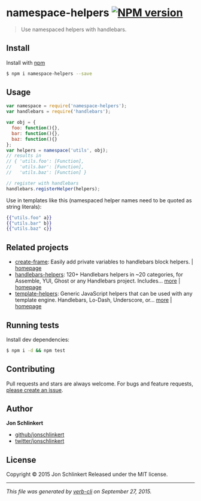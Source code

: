 # namespace-helpers [![NPM version](https://badge.fury.io/js/namespace-helpers.svg)](http://badge.fury.io/js/namespace-helpers)

> Use namespaced helpers with handlebars.

## Install

Install with [npm](https://www.npmjs.com/)

```sh
$ npm i namespace-helpers --save
```

## Usage

```js
var namespace = require('namespace-helpers');
var handlebars = require('handlebars');

var obj = {
  foo: function(){},
  bar: function(){},
  baz: function(){}
};
var helpers = namespace('utils', obj);
// results in
// { 'utils.foo': [Function],
//   'utils.bar': [Function],
//   'utils.baz': [Function] }

// register with handlebars
handlebars.registerHelper(helpers);
```

Use in templates like this (namespaced helper names need to be quoted as string literals):

```handlebars
{{"utils.foo" a}}
{{"utils.bar" b}}
{{"utils.baz" c}}
```

## Related projects

* [create-frame](https://www.npmjs.com/package/create-frame): Easily add private variables to handlebars block helpers. | [homepage](https://github.com/jonschlinkert/create-frame)
* [handlebars-helpers](https://www.npmjs.com/package/handlebars-helpers): 120+ Handlebars helpers in ~20 categories, for Assemble, YUI, Ghost or any Handlebars project. Includes… [more](https://www.npmjs.com/package/handlebars-helpers) | [homepage](https://github.com/assemble/handlebars-helpers)
* [template-helpers](https://www.npmjs.com/package/template-helpers): Generic JavaScript helpers that can be used with any template engine. Handlebars, Lo-Dash, Underscore, or… [more](https://www.npmjs.com/package/template-helpers) | [homepage](https://github.com/jonschlinkert/template-helpers)

## Running tests

Install dev dependencies:

```sh
$ npm i -d && npm test
```

## Contributing

Pull requests and stars are always welcome. For bugs and feature requests, [please create an issue](https://github.com/jonschlinkert/namespace-helpers/issues/new).

## Author

**Jon Schlinkert**

+ [github/jonschlinkert](https://github.com/jonschlinkert)
+ [twitter/jonschlinkert](http://twitter.com/jonschlinkert)

## License

Copyright © 2015 Jon Schlinkert
Released under the MIT license.

***

_This file was generated by [verb-cli](https://github.com/assemble/verb-cli) on September 27, 2015._